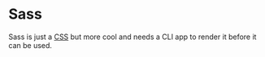 # Sass

Sass is just a [CSS](/wiki/CSS) but more cool and needs a CLI app to render it before it can be used.